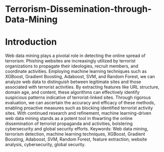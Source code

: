 # Terrorism-Dissemination-through-Data-Mining
# Introduction
Web data mining plays a pivotal role in detecting the online spread of terrorism. Phishing
websites are increasingly utilized by terrorist organizations to propagate their ideologies,
recruit members, and coordinate activities. Employing machine learning techniques such as
XGBoost, Gradient Boosting, Adaboost, SVM, and Random Forest, we can analyze web data
to distinguish between legitimate sites and those associated with terrorist activities. By
extracting features like URL structure, domain age, and content, these algorithms can
effectively identify suspicious patterns indicative of terrorist-linked sites. Through rigorous
evaluation, we can ascertain the accuracy and efficacy of these methods, enabling proactive
measures such as blocking identified terrorist activity sites. With continued research and
refinement, machine learning-driven web data mining stands as a potent tool in thwarting the
online dissemination of terrorist propaganda and activities, bolstering cybersecurity and global
security efforts.
Keywords: Web data mining, terrorism detection, machine learning techniques, XGBoost,
Gradient Boosting, Adaboost, SVM, Random Forest, feature extraction, website analysis,
cybersecurity, global security.
